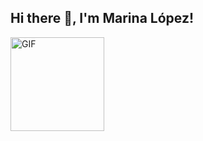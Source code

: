 ## Hi there 👋, I'm Marina López!

<img alt="GIF" src="https://media0.giphy.com/media/v1.Y2lkPTc5MGI3NjExYmo4eThiZ3p1MG91emw5YmplbXE4emh5bDYzZHlzcGZudDNyaW04OSZlcD12MV9pbnRlcm5hbF9naWZfYnlfaWQmY3Q9Zw/hs67xo8fGYfx5KlBgV/giphy.gif" width = 150/>
